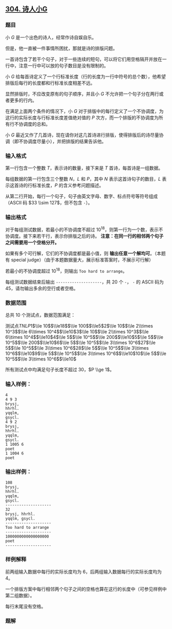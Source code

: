 ## [304\. 诗人小G](https://www.acwing.com/problem/content/306/)

### 题目

小 $G$ 是一个出色的诗人，经常作诗自娱自乐。

但是，他一直被一件事情所困扰，那就是诗的排版问题。

一首诗包含了若干个句子，对于一些连续的短句，可以将它们用空格隔开并放在一行中，注意一行中可以放的句子数目是没有限制的。

小 $G$ 给每首诗定义了一个行标准长度（行的长度为一行中符号的总个数），他希望排版后每行的长度都和行标准长度相差不远。

显然排版时，不应改变原有的句子顺序，并且小 $G$ 不允许把一个句子分在两行或者更多的行内。

在满足上面两个条件的情况下，小 $G$ 对于排版中的每行定义了一个不协调度，为这行的实际长度与行标准长度差值绝对值的 $P$ 次方，而一个排版的不协调度为所有行不协调度的总和。

小 $G$ 最近又作了几首诗，现在请你对这几首诗进行排版，使得排版后的诗尽量协调（即不协调度尽量小），并把排版的结果告诉他。

### 输入格式

第一行包含一个整数 $T$，表示诗的数量，接下来是 $T$ 首诗，每首诗是一组数据。

每组数据的第一行包含三个整数 $N，L$ 和 $P$，其中 $N$ 表示这首诗句子的数目，$L$ 表示这首诗的行标准长度，$P$ 的含义参考问题描述。

从第二行开始，每行一个句子，句子由英文字母、数字、标点符号等符号组成（ASCII 码 $33 \\sim 127$，但不包含 `-`）。

### 输出格式

对于每组测试数据，若最小的不协调度不超过 $10^{18}$，则第一行为一个数，表示不协调度。接下来若干行，表示你排版之后的诗。 **注意：在同一行的相邻两个句子之间需要用一个空格分开。**

如果有多个可行解，它们的不协调度都是最小值，则 **输出任意一个解均可**。（本题有 special judge）（由于本题数据量大，展示标准答案时，不展示可行解）

若最小的不协调度超过 $10^{18}$，则输出 `Too hard to arrange`。

每组测试数据结束后输出 `--------------------`，共 $20$ 个 `-`， `-` 的 ASCII 码为 $45$，请勿输出多余的空行或者空格。

### 数据范围

总共 $10$ 个测试点，数据范围满足：

测试点$T$$N$$L$$P$$1$$\\le 10$$\\le18$$\\le 100$$\\le5$$2$$\\le 10$$\\le 2\\times 10^3$$\\le 6\\times 10^4$$\\le10$$3$$\\le 10$$\\le 2\\times 10^3$$\\le 6\\times 10^4$$\\le10$$4$$\\le 5$$\\le 10^5$$\\le 200$$\\le10$$5$$\\le 5$$\\le 10^5$$\\le 200$$\\le10$$6$$\\le 5$$\\le 10^5$$\\le 3\\times 10^6$$2$$7$$\\le 5$$\\le 10^5$$\\le 3\\times 10^6$$2$$8$$\\le 5$$\\le 10^5$$\\le 3\\times 10^6$$\\le10$$9$$\\le 5$$\\le 10^5$$\\le 3\\times 10^6$$\\le10$$10$$\\le 5$$\\le 10^5$$\\le 3\\times 10^6$$\\le10$

所有测试点中均满足句子长度不超过 $30$，$P \\ge 1$。

### 输入样例：

```
4
4 9 3
brysj,
hhrhl.
yqqlm,
gsycl.
4 9 2
brysj,
hhrhl.
yqqlm,
gsycl.
1 1005 6
poet
1 1004 6
poet
```

### 输出样例：

```
108
brysj,
hhrhl.
yqqlm,
gsycl.
--------------------
32
brysj, hhrhl.
yqqlm, gsycl.
--------------------
Too hard to arrange
--------------------
1000000000000000000
poet
--------------------
```

### 样例解释

前两组输入数据中每行的实际长度均为 $6$，后两组输入数据每行的实际长度均为 $4$。

一个排版方案中每行相邻两个句子之间的空格也算在这行的长度中（可参见样例中第二组数据）。

每行末尾没有空格。

### 题解


